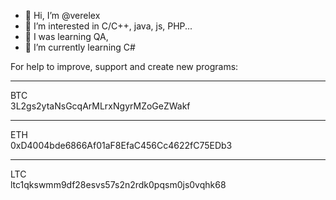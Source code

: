 - 👋 Hi, I’m @verelex
- 👀 I’m interested in C/C++, java, js, PHP...
- 👀 I was learning QA,
- 👀 I’m currently learning C#

For help to improve, support and create new programs:<br/>
<hr>
BTC<br/>
3L2gs2ytaNsGcqArMLrxNgyrMZoGeZWakf<br/>
<hr>
ETH<br/>
0xD4004bde6866Af01aF8EfaC456Cc4622fC75EDb3<br/>
<hr>
LTC<br/>
ltc1qkswmm9df28esvs57s2n2rdk0pqsm0js0vqhk68<br/>

<!---
verelex/verelex is a ✨ special ✨ repository because its `README.md` (this file) appears on your GitHub profile.
You can click the Preview link to take a look at your changes.
--->
